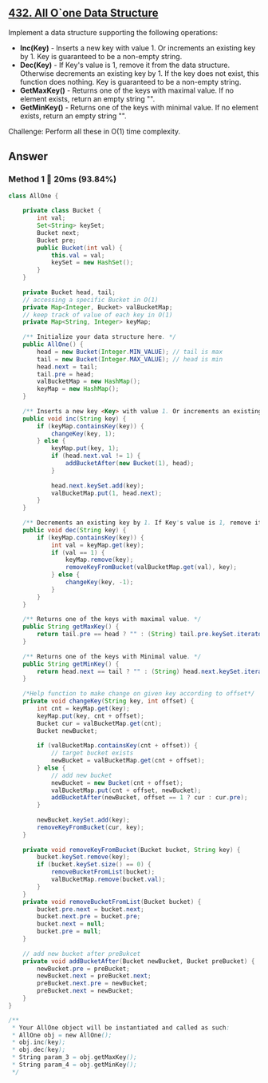 ## [432. All O`one Data Structure](https://leetcode.com/problems/all-oone-data-structure/)

Implement a data structure supporting the following operations:

- **Inc(Key)** - Inserts a new key with value 1. Or increments an existing key by 1. Key is guaranteed to be a non-empty string.
- **Dec(Key)** - If Key's value is 1, remove it from the data structure. Otherwise decrements an existing key by 1. If the key does not exist, this function does nothing. Key is guaranteed to be a non-empty string.
- **GetMaxKey()** - Returns one of the keys with maximal value. If no element exists, return an empty string "".
- **GetMinKey()** - Returns one of the keys with minimal value. If no element exists, return an empty string "".

Challenge: Perform all these in O(1) time complexity.


## Answer
### Method 1 :rocket: 20ms (93.84%)

```java
class AllOne {
    
    private class Bucket {
        int val;
        Set<String> keySet;
        Bucket next;
        Bucket pre;
        public Bucket(int val) {
            this.val = val;
            keySet = new HashSet();
        }
    }
    
    private Bucket head, tail;
    // accessing a specific Bucket in O(1)
    private Map<Integer, Bucket> valBucketMap;
    // keep track of value of each key in O(1)
    private Map<String, Integer> keyMap;
    
    /** Initialize your data structure here. */
    public AllOne() {
        head = new Bucket(Integer.MIN_VALUE); // tail is max
        tail = new Bucket(Integer.MAX_VALUE); // head is min
        head.next = tail;
        tail.pre = head;
        valBucketMap = new HashMap();
        keyMap = new HashMap();
    }
    
    /** Inserts a new key <Key> with value 1. Or increments an existing key by 1. */
    public void inc(String key) {
        if (keyMap.containsKey(key)) {
            changeKey(key, 1);
        } else {
            keyMap.put(key, 1);
            if (head.next.val != 1) {
                addBucketAfter(new Bucket(1), head);
            }
            
            head.next.keySet.add(key);
            valBucketMap.put(1, head.next);
        }
    }
    
    /** Decrements an existing key by 1. If Key's value is 1, remove it from the data structure. */
    public void dec(String key) {
        if (keyMap.containsKey(key)) {
            int val = keyMap.get(key);
            if (val == 1) {
                keyMap.remove(key);
                removeKeyFromBucket(valBucketMap.get(val), key);
            } else {
                changeKey(key, -1);
            }
        }
    }
    
    /** Returns one of the keys with maximal value. */
    public String getMaxKey() {
        return tail.pre == head ? "" : (String) tail.pre.keySet.iterator().next();
    }
    
    /** Returns one of the keys with Minimal value. */
    public String getMinKey() {
        return head.next == tail ? "" : (String) head.next.keySet.iterator().next();
    }
    
    /*Help function to make change on given key according to offset*/
    private void changeKey(String key, int offset) {
        int cnt = keyMap.get(key);
        keyMap.put(key, cnt + offset);
        Bucket cur = valBucketMap.get(cnt);
        Bucket newBucket;
        
        if (valBucketMap.containsKey(cnt + offset)) {
            // target bucket exists
            newBucket = valBucketMap.get(cnt + offset);
        } else {
            // add new bucket
            newBucket = new Bucket(cnt + offset);
            valBucketMap.put(cnt + offset, newBucket);
            addBucketAfter(newBucket, offset == 1 ? cur : cur.pre);
        }
        
        newBucket.keySet.add(key);
        removeKeyFromBucket(cur, key);
    }
    
    private void removeKeyFromBucket(Bucket bucket, String key) {
        bucket.keySet.remove(key);
        if (bucket.keySet.size() == 0) {
            removeBucketFromList(bucket);
            valBucketMap.remove(bucket.val);
        }
    }
    private void removeBucketFromList(Bucket bucket) {
        bucket.pre.next = bucket.next;
        bucket.next.pre = bucket.pre;
        bucket.next = null;
        bucket.pre = null;
    }
    
    // add new bucket after preBukcet
    private void addBucketAfter(Bucket newBucket, Bucket preBucket) {
        newBucket.pre = preBucket;
        newBucket.next = preBucket.next;
        preBucket.next.pre = newBucket;
        preBucket.next = newBucket;
    }
}

/**
 * Your AllOne object will be instantiated and called as such:
 * AllOne obj = new AllOne();
 * obj.inc(key);
 * obj.dec(key);
 * String param_3 = obj.getMaxKey();
 * String param_4 = obj.getMinKey();
 */
```
